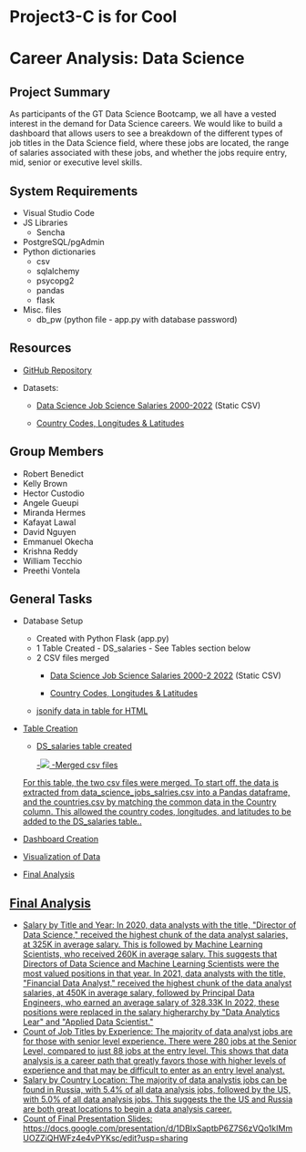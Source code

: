# Project3-C is for Cool

# Career Analysis: Data Science
## Project Summary
<p> As participants of the GT Data Science Bootcamp, we all have a vested interest in the demand for Data Science careers. We would like to build a dashboard that allows users to see a breakdown of the different types of job titles in the Data Science field, where these jobs are located, the range of salaries associated with these jobs, and whether the jobs require entry, mid, senior or executive level skills.</p>

## System Requirements
* Visual Studio Code
* JS Libraries
  - Sencha
* PostgreSQL/pgAdmin 
* Python dictionaries
    - csv
    - sqlalchemy
    - psycopg2
    - pandas
    - flask
* Misc. files
	- db_pw (python file - app.py with database password)

## Resources
* <p><a href="https://github.com/DavidNguyen246/Data-Science-Job-Market.git">GitHub Repository</a></p>
* Datasets:
  - <p><a href="https://www.kaggle.com/datasets/ruchi798/data-science-job-salaries">Data Science Job Science Salaries 2000-2022</a> (Static CSV)</p>
  - <p><a href="https://developers.google.com/public-data/docs/canonical/countries_csv">Country Codes, Longitudes & Latitudes</a
 


## Group Members
* Robert Benedict
* Kelly Brown
* Hector Custodio
* Angele Gueupi
* Miranda Hermes
* Kafayat Lawal
* David Nguyen
* Emmanuel Okecha
* Krishna Reddy
* William Tecchio
* Preethi Vontela

## General Tasks
* Database Setup 
  - Created with Python Flask (app.py)
  - 1 Table Created - DS_salaries 
    	- See Tables section below
  - 2 CSV files merged
    - <p><a href="https://www.kaggle.com/datasets/ruchi798/data-science-job-salaries">Data Science Job Science Salaries 2000-2  2022</a> (Static CSV)</p>
    - <p><a href="https://developers.google.com/public-data/docs/canonical/countries_csv">Country Codes, Longitudes & Latitudes</a)
  - jsonify data in table for HTML
    
* Table Creation
  - DS_salaries table created </p>
  -<img src="add png">
  -Merged csv files
  <p>For this table, the two csv files were merged. To start off, the data is extracted from data_science_jobs_salries.csv into a Pandas dataframe, and the countries.csv by matching the common data in the Country column. This allowed the country codes, longitudes, and latitudes to be added to the DS_salaries table..</p>

* Dashboard Creation

* Visualization of Data 
      
* Final Analysis

## Final Analysis
*  Salary by Title and Year: In 2020, data analysts with the title, "Director of Data Science," received the highest chunk of the data analyst salaries, at 325K in average salary. This is followed by Machine Learning Scientists, who received 260K in average salary. This suggests that Directors of Data Science and Machine Learning Scientists were the most valued positions in that year. In 2021, data analysts with the title, "Financial Data Analyst," received the highest chunk of the data analyst salaries, at 450K in average salary, followed by Principal Data Engineers, who earned an average salary of 328.33K In 2022, these positions were replaced in the salary higherarchy by "Data Analytics Lear" and "Applied Data Scientist."
* Count of Job Titles by Experience: The majority of data analyst jobs are for those with senior level experience. There were 280 jobs at the Senior Level, compared to just 88 jobs at the entry level. This shows that data analysis is a career path that greatly favors those with higher levels of experience and that may be difficult to enter as an entry level analyst.
* Salary by Country Location: The majority of data analystis jobs can be found in Russia, with 5.4% of all data analysis jobs, followed by the US, with 5.0% of all data analysis jobs. This suggests the the US and Russia are both great locations to begin a data analysis career.
* Count of 
Final Presentation Slides: https://docs.google.com/presentation/d/1DBIxSaptbP6Z7S6zVQo1kIMmUOZZiQHWFz4e4vPYKsc/edit?usp=sharing

      
      
      
      
      


